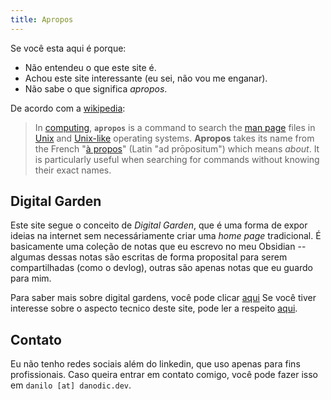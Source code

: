 ```yaml
---
title: Apropos
---
```


Se você esta aqui é porque:

- Não entendeu o que este site é.
- Achou este site interessante (eu sei, não vou me enganar).
- Não sabe o que significa _apropos_.

De acordo com a [wikipedia](https://en.wikipedia.org/wiki/Apropos_(Unix)):
>In [computing](https://en.wikipedia.org/wiki/Computing "Computing"), **`apropos`** is a command to search the [man page](https://en.wikipedia.org/wiki/Man_page "Man page") files in [Unix](https://en.wikipedia.org/wiki/Unix "Unix") and [Unix-like](https://en.wikipedia.org/wiki/Unix-like "Unix-like") operating systems. **Apropos** takes its name from the French "[à propos](https://en.wiktionary.org/wiki/%C3%A0_propos#French "wikt:à propos")" (Latin "ad prōpositum") which means _about_. It is particularly useful when searching for commands without knowing their exact names.

## Digital Garden

Este site segue o conceito de _Digital Garden_, que é uma forma de expor ideias na internet sem necessáriamente criar uma _home page_ tradicional. É basicamente uma coleção de notas que eu escrevo no meu Obsidian -- algumas dessas notas são escritas de forma proposital para serem compartilhadas (como o devlog), outras são apenas notas que eu guardo para mim.

Para saber mais sobre digital gardens, você pode clicar [aqui](notas/coisas/digital_gardens.md) Se você tiver interesse sobre o aspecto tecnico deste site, pode ler a respeito [aqui](/projetos/danodicdev). 

## Contato

Eu não tenho redes sociais além do linkedin, que uso apenas para fins profissionais. Caso queira entrar em contato comigo, você pode fazer isso em `danilo [at] danodic.dev`.
